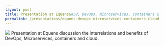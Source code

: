 ```yaml
---
layout: post
title: Presentation at Equens&#58; DevOps, microservices, containers & cloud
permalink: /presentations/equens-devops-microservices-containers-cloud
---
```

<a href="{{site.url}}/presentations/equens-devops.pdf"><img src="{{site.url}}/img/presentation.svg"/></a>
Presentation at Equens discussion the interrelations and benefits of DevOps, Microservices, containers and cloud.